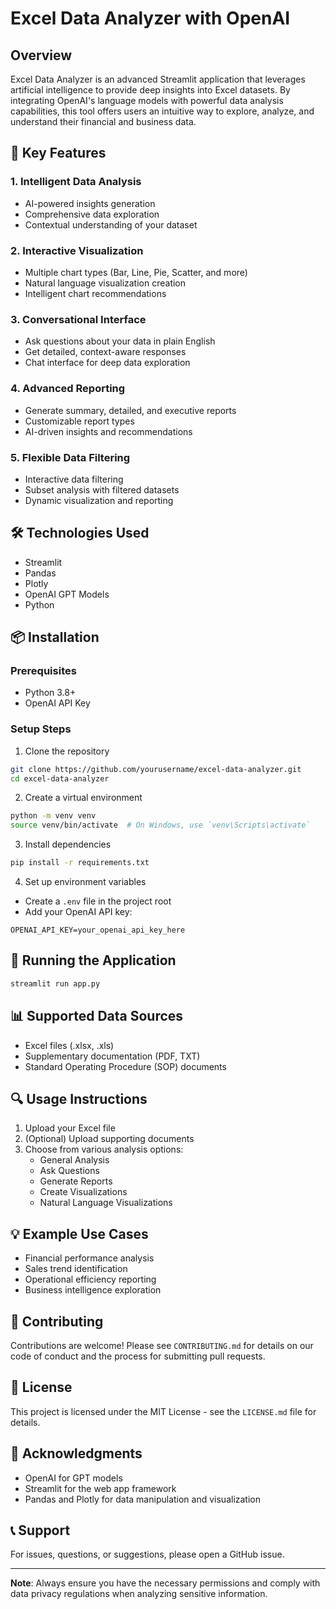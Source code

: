 # Excel Data Analyzer with OpenAI

## Overview

Excel Data Analyzer is an advanced Streamlit application that leverages artificial intelligence to provide deep insights into Excel datasets. By integrating OpenAI's language models with powerful data analysis capabilities, this tool offers users an intuitive way to explore, analyze, and understand their financial and business data.

## 🌟 Key Features

### 1. Intelligent Data Analysis
- AI-powered insights generation
- Comprehensive data exploration
- Contextual understanding of your dataset

### 2. Interactive Visualization
- Multiple chart types (Bar, Line, Pie, Scatter, and more)
- Natural language visualization creation
- Intelligent chart recommendations

### 3. Conversational Interface
- Ask questions about your data in plain English
- Get detailed, context-aware responses
- Chat interface for deep data exploration

### 4. Advanced Reporting
- Generate summary, detailed, and executive reports
- Customizable report types
- AI-driven insights and recommendations

### 5. Flexible Data Filtering
- Interactive data filtering
- Subset analysis with filtered datasets
- Dynamic visualization and reporting

## 🛠 Technologies Used
- Streamlit
- Pandas
- Plotly
- OpenAI GPT Models
- Python

## 📦 Installation

### Prerequisites
- Python 3.8+
- OpenAI API Key

### Setup Steps
1. Clone the repository
```bash
git clone https://github.com/yourusername/excel-data-analyzer.git
cd excel-data-analyzer
```

2. Create a virtual environment
```bash
python -m venv venv
source venv/bin/activate  # On Windows, use `venv\Scripts\activate`
```

3. Install dependencies
```bash
pip install -r requirements.txt
```

4. Set up environment variables
- Create a `.env` file in the project root
- Add your OpenAI API key:
```
OPENAI_API_KEY=your_openai_api_key_here
```

## 🚀 Running the Application
```bash
streamlit run app.py
```

## 📊 Supported Data Sources
- Excel files (.xlsx, .xls)
- Supplementary documentation (PDF, TXT)
- Standard Operating Procedure (SOP) documents

## 🔍 Usage Instructions
1. Upload your Excel file
2. (Optional) Upload supporting documents
3. Choose from various analysis options:
   - General Analysis
   - Ask Questions
   - Generate Reports
   - Create Visualizations
   - Natural Language Visualizations

## 💡 Example Use Cases
- Financial performance analysis
- Sales trend identification
- Operational efficiency reporting
- Business intelligence exploration

## 🤝 Contributing
Contributions are welcome! Please see `CONTRIBUTING.md` for details on our code of conduct and the process for submitting pull requests.

## 📄 License
This project is licensed under the MIT License - see the `LICENSE.md` file for details.

## 🙏 Acknowledgments
- OpenAI for GPT models
- Streamlit for the web app framework
- Pandas and Plotly for data manipulation and visualization

## 📞 Support
For issues, questions, or suggestions, please open a GitHub issue.

---

**Note**: Always ensure you have the necessary permissions and comply with data privacy regulations when analyzing sensitive information.
